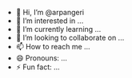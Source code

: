 - 👋 Hi, I’m @arpangeri
- 👀 I’m interested in ...
- 🌱 I’m currently learning ...
- 💞️ I’m looking to collaborate on ...
- 📫 How to reach me ...
- 😄 Pronouns: ...
- ⚡ Fun fact: ...

<!---
arpangeri/arpangeri is a ✨ special ✨ repository because its `README.md` (this file) appears on your GitHub profile.
You can click the Preview link to take a look at your changes.
--->
